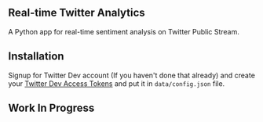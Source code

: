 Real-time Twitter Analytics
--------------------------
A Python app for real-time sentiment analysis on Twitter Public Stream.


Installation
---------
Signup for Twitter Dev account (If you haven't done that already) and create your [Twitter Dev Access Tokens](https://apps.twitter.com/app/new) and put it in `data/config.json` file.
 
 
Work In Progress
----------------

